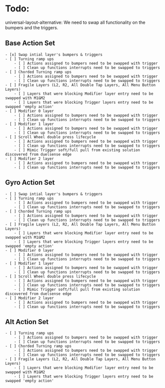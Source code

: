 # Todo:
universal-layout-alternative:
    We need to swap all functionality on the bumpers and the triggers.
    
## Base Action Set
    - [x] Swap intial layer's bumpers & triggers
    - [ ] Turning ramp ups
        - [ ] Actions assigned to bumpers need to be swapped with trigger
        - [ ] Clean up functions interrupts need to be swapped to triggers
    - [ ] Chorded Turning ramp ups
        - [ ] Actions assigned to bumpers need to be swapped with trigger
        - [ ] Clean up functions interrupts need to be swapped to triggers
    - [ ] Fragile Layers (L2, R2, All Double Tap Layers, All Menu Button Layers)
        - [ ] Layers that were blocking Modifier layer entry need to be swapped with M1&M2
        - [ ] Layers that were blocking Trigger layers entry need to be swapped 'empty action'
    - [ ] Modifier 0 layer
        - [ ] Actions assigned to bumpers need to be swapped with trigger
        - [ ] Clean up functions interrupts need to be swapped to triggers
    - [ ] Modifier 1 layer
        - [ ] Actions assigned to bumpers need to be swapped with trigger
        - [ ] Clean up functions interrupts need to be swapped to triggers
    - [ ] Scroll Wheel double press lifecycle
        - [ ] Actions assigned to bumpers need to be swapped with trigger
        - [ ] Clean up functions interrupts need to be swapped to triggers
        - [ ] Mimic Trigger soft/full pull from existing solution discovered from duelsense edge
    - [ ] Modifier 2 layer
        - [ ] Actions assigned to bumpers need to be swapped with trigger
        - [ ] Clean up functions interrupts need to be swapped to triggers

## Gyro Action Set
    - [ ] Swap intial layer's bumpers & triggers
    - [ ] Turning ramp ups
        - [ ] Actions assigned to bumpers need to be swapped with trigger
        - [ ] Clean up functions interrupts need to be swapped to triggers
    - [ ] Chorded Turning ramp ups
        - [ ] Actions assigned to bumpers need to be swapped with trigger
        - [ ] Clean up functions interrupts need to be swapped to triggers
    - [ ] Fragile Layers (L2, R2, All Double Tap Layers, All Menu Button Layers)
        - [ ] Layers that were blocking Modifier layer entry need to be swapped with M1&M2
        - [ ] Layers that were blocking Trigger layers entry need to be swapped 'empty action'
    - [ ] Modifier 0 layer
        - [ ] Actions assigned to bumpers need to be swapped with trigger
        - [ ] Clean up functions interrupts need to be swapped to triggers
    - [ ] Modifier 1 layer
        - [ ] Actions assigned to bumpers need to be swapped with trigger
        - [ ] Clean up functions interrupts need to be swapped to triggers
    - [ ] Scroll Wheel double press lifecycle
        - [ ] Actions assigned to bumpers need to be swapped with trigger
        - [ ] Clean up functions interrupts need to be swapped to triggers
        - [ ] Mimic Trigger soft/full pull from existing solution discovered from duelsense edge
    - [ ] Modifier 2 layer
        - [ ] Actions assigned to bumpers need to be swapped with trigger
        - [ ] Clean up functions interrupts need to be swapped to triggers

## Alt Action Set
    - [ ] Turning ramp ups
        - [ ] Actions assigned to bumpers need to be swapped with trigger
        - [ ] Clean up functions interrupts need to be swapped to triggers
    - [ ] Chorded Turning ramp ups
        - [ ] Actions assigned to bumpers need to be swapped with trigger
        - [ ] Clean up functions interrupts need to be swapped to triggers
    - [ ] Fragile Layers (L2, R2, All Double Tap Layers, All Menu Button Layers)
        - [ ] Layers that were blocking Modifier layer entry need to be swapped with M1&M2
        - [ ] Layers that were blocking Trigger layers entry need to be swapped 'empty action'
